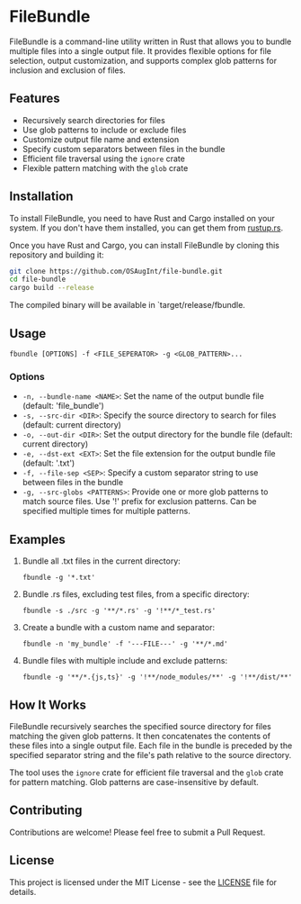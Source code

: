 # FileBundle

FileBundle is a command-line utility written in Rust that allows you to bundle multiple files into a single output file. It provides flexible options for file selection, output customization, and supports complex glob patterns for inclusion and exclusion of files.

## Features

- Recursively search directories for files
- Use glob patterns to include or exclude files
- Customize output file name and extension
- Specify custom separators between files in the bundle
- Efficient file traversal using the `ignore` crate
- Flexible pattern matching with the `glob` crate

## Installation

To install FileBundle, you need to have Rust and Cargo installed on your system. If you don't have them installed, you can get them from [rustup.rs](https://rustup.rs/).

Once you have Rust and Cargo, you can install FileBundle by cloning this repository and building it:

```bash
git clone https://github.com/OSAugInt/file-bundle.git
cd file-bundle
cargo build --release
```

The compiled binary will be available in `target/release/fbundle.

## Usage

```
fbundle [OPTIONS] -f <FILE_SEPERATOR> -g <GLOB_PATTERN>...
```

### Options

- `-n, --bundle-name <NAME>`: Set the name of the output bundle file (default: 'file_bundle')
- `-s, --src-dir <DIR>`: Specify the source directory to search for files (default: current directory)
- `-o, --out-dir <DIR>`: Set the output directory for the bundle file (default: current directory)
- `-e, --dst-ext <EXT>`: Set the file extension for the output bundle file (default: '.txt')
- `-f, --file-sep <SEP>`: Specify a custom separator string to use between files in the bundle
- `-g, --src-globs <PATTERNS>`: Provide one or more glob patterns to match source files. Use '!' prefix for exclusion patterns. Can be specified multiple times for multiple patterns.

## Examples

1. Bundle all .txt files in the current directory:
   ```
   fbundle -g '*.txt'
   ```

2. Bundle .rs files, excluding test files, from a specific directory:
   ```
   fbundle -s ./src -g '**/*.rs' -g '!**/*_test.rs'
   ```

3. Create a bundle with a custom name and separator:
   ```
   fbundle -n 'my_bundle' -f '---FILE---' -g '**/*.md'
   ```

4. Bundle files with multiple include and exclude patterns:
   ```
   fbundle -g '**/*.{js,ts}' -g '!**/node_modules/**' -g '!**/dist/**'
   ```

## How It Works

FileBundle recursively searches the specified source directory for files matching the given glob patterns. It then concatenates the contents of these files into a single output file. Each file in the bundle is preceded by the specified separator string and the file's path relative to the source directory.

The tool uses the `ignore` crate for efficient file traversal and the `glob` crate for pattern matching. Glob patterns are case-insensitive by default.

## Contributing

Contributions are welcome! Please feel free to submit a Pull Request.

## License

This project is licensed under the MIT License - see the [LICENSE](LICENSE) file for details.